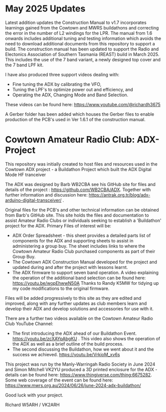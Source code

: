 # May 2025 Updates
Latest addition updates the Construction Manual to v1.7 incorporates learnings gained from the Cowtown and MWRS buildathons and correcting the error in the number of L2 windings for the LPR. The manual from 1.6 onwards includes additional tuning and testing information which avoids the need to download additional documents from this repository to support a build. The construction manual has been updated to support the Radio and Electonics Association of Southern Tasmania (REAST) build in March 2025. This includes the use of the 7 band variant, a newly designed top cover and the 7 band LPF kit.

I have also produced three support videos dealing with:
- Fine tuning the ADX by calibrating the VFO,
- Tuning the LPF's to optimize power out and efficiency, and
- Operating the ADX,  Changing Mode and Band Selection.

These videos can be found here: https://www.youtube.com/@richardh3675 

A Gerber folder has been added which houses the Gerber files to enable production of the PCB's used in Ver 1.6.1 of the construction manual.

# Cowtown Amateur Radio Club: ADX-Project
This repository was initially created to host files and resources used in the Cowtown ADX project - a Buildathon Project which built the ADX Digital Mode HF tranceiver

The ADX was designed by Barb WB2CBA see his GitHub site for files and details of the project : https://github.com/WB2CBA/ADX. Together with further information and discussion here: https://antrak.org.tr/blog/adx-arduino-digital-transceiver/ .

Original files for the PCB's and other technical information can be obtained from Barb's GitHub site. This site holds the files and documentation to assist Amateur Radio Clubs or individuals seeking to establish a 'Buildathon' project for the ADX.
Primary Files of interest will be:

- ADX Order Spreadsheet - this sheet provides a detailed parts list of components for the ADX and supporting sheets to assist in administering a group buy. The sheet includes links to where the Cowtown Amateur Radio Club purchased components as part of their Group Buy.
- The Cowtown ADX Construction Manual developed for the project and updated during and after the project with lessons learnt.
- The ADX firmware to support seven band operation. A video explaining the operation of the additional band selection can be found here: https://youtu.be/wopEhwwN50A   Thanks to Randy K5MW for tidying up my code modifications to the original firmware.
  
Files will be added progressively to this site as they are edited and improved, along with any further updates as club members learn and develop their ADX and develop solutions and accessories for use with it.

There are a further two videos available on the Cowtown Amateur Radio Club YouTube Channel:
- The first introducing the ADX ahead of our Buildathon Event. https://youtu.be/zcXAYpAbgKU . This video also shows the operation of the ADX as well as a brief outline of the build process.
- The second discussing the Buildathon, how we went about it and the success we achieved. https://youtu.be/VrkioM_xv6s

This project was run by the Manly-Warringah Radio Society in June 2024 and Simon Mitchell VK2YU produced a 3D printed enclosure for the ADX - details can be found here: https://www.thingiverse.com/thing:6675282. Some web coverage of the event can be found here: https://www.mwrs.org.au/2024/06/26/june-2024-adx-buildathon/

Good luck with your project.

Richard W5ARH / VK2ARH

